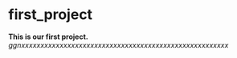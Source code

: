 # first_project
**This is our first project.**
*ggnxxxxxxxxxxxxxxxxxxxxxxxxxxxxxxxxxxxxxxxxxxxxxxxxxxxxxx*

